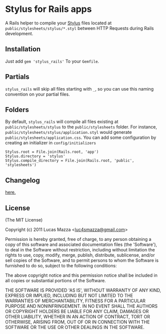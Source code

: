 # Stylus for Rails apps

A Rails helper to compile your [Stylus](https://github.com/LearnBoost/stylus) files located at `public/stylesheets/stylus/*.styl` between HTTP Requests during Rails development.


## Installation

Just add `gem 'stylus_rails'` To your `Gemfile`.

## Partials

`stylus_rails` will skip all files starting with `_`, so you can use this naming convention on your partial files.

## Folders

By default, `stylus_rails` will compile all files existing at `public/stylesheets/stylus` to the `public/stylesheets` folder. For instance, `public/stylesheets/stylus/application.styl` would generate `public/stylesheets/application.css`. You can add some configuration by creating an initializer in `config/initializers`

    Stylus.root = File.join(Rails.root, 'app')
    Stylus.directory = 'stylus'
    Stylus.compile_directory = File.join(Rails.root, 'public', 'stylesheets')

## Changelog
[here.](https://github.com/lucasmazza/stylus_rails/blob/master/CHANGELOG.md)

## License

(The MIT License)

Copyright (c) 2011 Lucas Mazza &lt;luc4smazza@gmail.com&gt;

Permission is hereby granted, free of charge, to any person obtaining
a copy of this software and associated documentation files (the
'Software'), to deal in the Software without restriction, including
without limitation the rights to use, copy, modify, merge, publish,
distribute, sublicense, and/or sell copies of the Software, and to
permit persons to whom the Software is furnished to do so, subject to
the following conditions:

The above copyright notice and this permission notice shall be
included in all copies or substantial portions of the Software.

THE SOFTWARE IS PROVIDED 'AS IS', WITHOUT WARRANTY OF ANY KIND,
EXPRESS OR IMPLIED, INCLUDING BUT NOT LIMITED TO THE WARRANTIES OF
MERCHANTABILITY, FITNESS FOR A PARTICULAR PURPOSE AND NONINFRINGEMENT.
IN NO EVENT SHALL THE AUTHORS OR COPYRIGHT HOLDERS BE LIABLE FOR ANY
CLAIM, DAMAGES OR OTHER LIABILITY, WHETHER IN AN ACTION OF CONTRACT,
TORT OR OTHERWISE, ARISING FROM, OUT OF OR IN CONNECTION WITH THE
SOFTWARE OR THE USE OR OTHER DEALINGS IN THE SOFTWARE.